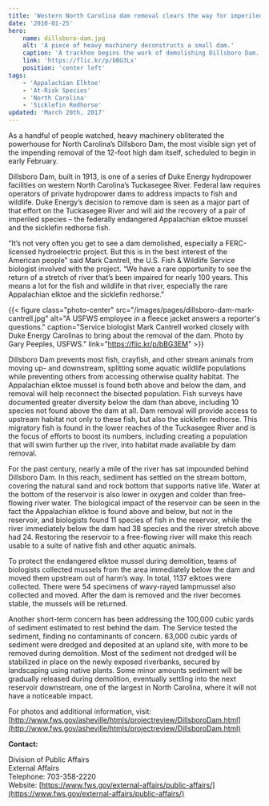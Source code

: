 ```yaml
---
title: 'Western North Carolina dam removal clears the way for imperiled species'
date: '2010-01-25'
hero:
    name: dillsboro-dam.jpg
    alt: 'A piece of heavy machinery deconstructs a small dam.'
    caption: 'A trackhoe begins the work of demolishing Dillsboro Dam. Photo by Gary Peeples, USFWS.'
    link: 'https://flic.kr/p/bBG3Lx'
    position: 'center left'
tags:
    - 'Appalachian Elktoe'
    - 'At-Risk Species'
    - 'North Carolina'
    - 'Sicklefin Redhorse'
updated: 'March 20th, 2017'
---
```


As a handful of people watched, heavy machinery obliterated the powerhouse for North Carolina’s Dillsboro Dam, the most visible sign yet of the impending removal of the 12-foot high dam itself, scheduled to begin in early February.

Dillsboro Dam, built in 1913, is one of a series of Duke Energy hydropower facilities on western North Carolina’s Tuckasegee River. Federal law requires operators of private hydropower dams to address impacts to fish and wildlife. Duke Energy’s decision to remove dam is seen as a major part of that effort on the Tuckasegee River and will aid the recovery of a pair of imperiled species – the federally endangered Appalachian elktoe mussel and the sicklefin redhorse fish.

“It’s not very often you get to see a dam demolished, especially a FERC-licensed hydroelectric project. But this is in the best interest of the American people” said Mark Cantrell, the U.S. Fish & Wildlife Service biologist involved with the project. “We have a rare opportunity to see the return of a stretch of river that’s been impaired for nearly 100 years. This means a lot for the fish and wildlife in that river, especially the rare Appalachian elktoe and the sicklefin redhorse.”

{{< figure class="photo-center" src="/images/pages/dillsboro-dam-mark-cantrell.jpg" alt="A USFWS employee in a fleece jacket answers a reporter's questions." caption="Service biologist Mark Cantrell worked closely with Duke Energy Carolinas to bring about the removal of the dam. Photo by Gary Peeples, USFWS." link="https://flic.kr/p/bBG3EM" >}}

Dillsboro Dam prevents most fish, crayfish, and other stream animals from moving up- and downstream, splitting some aquatic wildlife populations while preventing others from accessing otherwise quality habitat. The Appalachian elktoe mussel is found both above and below the dam, and removal will help reconnect the bisected population. Fish surveys have documented greater diversity below the dam than above, including 10 species not found above the dam at all. Dam removal will provide access to upstream habitat not only to these fish, but also the sicklefin redhorse. This migratory fish is found in the lower reaches of the Tuckasegee River and is the focus of efforts to boost its numbers, including creating a population that will swim further up the river, into habitat made available by dam removal.

For the past century, nearly a mile of the river has sat impounded behind Dillsboro Dam. In this reach, sediment has settled on the stream bottom, covering the natural sand and rock bottom that supports native life. Water at the bottom of the reservoir is also lower in oxygen and colder than free-flowing river water. The biological impact of the reservoir can be seen in the fact the Appalachian elktoe is found above and below, but not in the reservoir, and biologists found 11 species of fish in the reservoir, while the river immediately below the dam had 38 species and the river stretch above had 24\. Restoring the reservoir to a free-flowing river will make this reach usable to a suite of native fish and other aquatic animals.

To protect the endangered elktoe mussel during demolition, teams of biologists collected mussels from the area immediately below the dam and moved them upstream out of harm’s way. In total, 1137 elktoes were collected. There were 54 specimens of wavy-rayed lampmussel also collected and moved. After the dam is removed and the river becomes stable, the mussels will be returned.

Another short-term concern has been addressing the 100,000 cubic yards of sediment estimated to rest behind the dam. The Service tested the sediment, finding no contaminants of concern. 63,000 cubic yards of sediment were dredged and deposited at an upland site, with more to be removed during demolition. Most of the sediment not dredged will be stabilized in place on the newly exposed riverbanks, secured by landscaping using native plants. Some minor amounts sediment will be gradually released during demolition, eventually settling into the next reservoir downstream, one of the largest in North Carolina, where it will not have a noticeable impact.

For photos and additional information, visit: [http://www.fws.gov/asheville/htmls/projectreview/DillsboroDam.html](http://www.fws.gov/asheville/htmls/projectreview/DillsboroDam.html)

**Contact:**

Division of Public Affairs  
External Affairs  
Telephone: 703-358-2220  
Website: [https://www.fws.gov/external-affairs/public-affairs/](https://www.fws.gov/external-affairs/public-affairs/)
